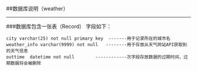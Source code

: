 ##数据库说明（weather）

- - -

###数据库包含一张表（Record） 字段如下：

````
city varchar(25) not null primary key  -------用于记录所在的城市名
weather_info varchar(9999) not null   --------用于存放从天气网站API获取到的天气信息
outtime  datetime not null        ------------次字段存放数据的过期时间，过期数据将会被删除
````
       


    
    
